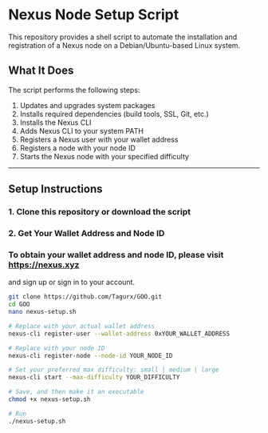 # Nexus Node Setup Script

This repository provides a shell script to automate the installation and registration of a Nexus node on a Debian/Ubuntu-based Linux system.

## What It Does

The script performs the following steps:

1. Updates and upgrades system packages
2. Installs required dependencies (build tools, SSL, Git, etc.)
3. Installs the Nexus CLI
4. Adds Nexus CLI to your system PATH
5. Registers a Nexus user with your wallet address
6. Registers a node with your node ID
7. Starts the Nexus node with your specified difficulty

---

## Setup Instructions

### 1. Clone this repository or download the script

### 2. Get Your Wallet Address and Node ID

### To obtain your wallet address and node ID, please visit https://nexus.xyz
 and sign up or sign in to your account.

```bash
git clone https://github.com/Tagurx/GOO.git
cd GOO
nano nexus-setup.sh

# Replace with your actual wallet address
nexus-cli register-user --wallet-address 0xYOUR_WALLET_ADDRESS

# Replace with your node ID
nexus-cli register-node --node-id YOUR_NODE_ID

# Set your preferred max difficulty: small | medium | large
nexus-cli start --max-difficulty YOUR_DIFFICULTY

# Save, and then make it an executable
chmod +x nexus-setup.sh

# Run
./nexus-setup.sh



